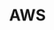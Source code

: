 ---
category: TechSavvy
parent: /TechSavvy/
parentTitle: TechSavvy
sidebar_label: AWS
title: AWS
---